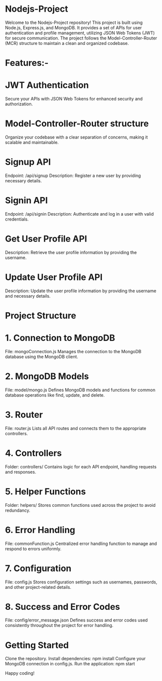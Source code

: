 # Nodejs-Project
Welcome to the Nodejs-Project repository! This project is built using Node.js, Express.js, and MongoDB. It provides a set of APIs for user authentication and profile management, utilizing JSON Web Tokens (JWT) for secure communication. The project follows the Model-Controller-Router (MCR) structure to maintain a clean and organized codebase.

# Features:-
# JWT Authentication
  Secure your APIs with JSON Web Tokens for enhanced security and authorization.

# Model-Controller-Router structure
  Organize your codebase with a clear separation of concerns, making it scalable and maintainable.
  
# Signup API
  Endpoint: /api/signup
  Description: Register a new user by providing necessary details.
  
# Signin API
  Endpoint: /api/signin
  Description: Authenticate and log in a user with valid credentials.
  
# Get User Profile API
  Description: Retrieve the user profile information by providing the username.
  
# Update User Profile API
  Description: Update the user profile information by providing the username and necessary details.

# Project Structure
# 1. Connection to MongoDB
  File: mongoConnection.js
  Manages the connection to the MongoDB database using the MongoDB client.
# 2. MongoDB Models
  File: model/mongo.js
  Defines MongoDB models and functions for common database operations like find, update, and delete.
# 3. Router
  File: router.js
  Lists all API routes and connects them to the appropriate controllers.
# 4. Controllers
  Folder: controllers/
  Contains logic for each API endpoint, handling requests and responses.
# 5. Helper Functions
  Folder: helpers/
  Stores common functions used across the project to avoid redundancy.
# 6. Error Handling
  File: commonFunction.js
  Centralized error handling function to manage and respond to errors uniformly.
# 7. Configuration
  File: config.js
  Stores configuration settings such as usernames, passwords, and other project-related details.
# 8. Success and Error Codes
File: config/error_message.json
Defines success and error codes used consistently throughout the project for error handling.

# Getting Started
Clone the repository.
Install dependencies: npm install
Configure your MongoDB connection in config.js.
Run the application: npm start


Happy coding!

